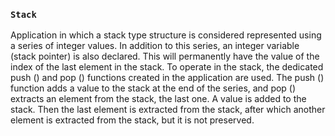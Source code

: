 ### `Stack`
Application in which a stack type structure is considered represented using a series of integer values. In addition to this series, an integer variable (stack pointer) is also declared. This will permanently have the value of the index of the last element in the stack. To operate in the stack, the dedicated push () and pop () functions created in the application are used. The push () function adds a value to the stack at the end of the series, and pop () extracts an element from the stack, the last one. A value is added to the stack. Then the last element is extracted from the stack, after which another element is extracted from the stack, but it is not preserved.
